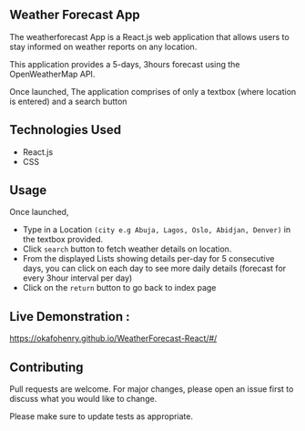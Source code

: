## Weather Forecast App
The weatherforecast App is a React.js web application that allows users to stay informed on weather reports on any location. 

This application provides a 5-days, 3hours forecast using the OpenWeatherMap API.

Once launched, The application comprises of only a textbox (where location is entered) and a search button

## Technologies Used
* React.js
* CSS

## Usage
Once launched,
* Type in a Location ```(city e.g Abuja, Lagos, Oslo, Abidjan, Denver)``` in the textbox provided.
* Click ```search``` button to fetch weather details on location.
* From the displayed Lists showing details per-day for 5 consecutive days, you can click on each day to see more daily details (forecast for every 3hour interval per day)
* Click on the ```return``` button to go back to index page

## Live Demonstration : 
https://okafohenry.github.io/WeatherForecast-React/#/

## Contributing
Pull requests are welcome. For major changes, please open an issue first to discuss what you would like to change.

Please make sure to update tests as appropriate.
